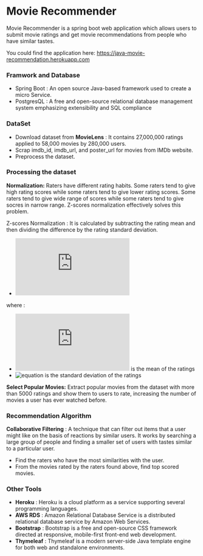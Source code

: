 # Movie Recommender
Movie Recommender is a spring boot web application which allows users to submit movie ratings and get movie recommendations from people who have similar tastes.

You could find the application here: https://java-movie-recommendation.herokuapp.com

### Framwork and Database

  - Spring Boot : An open source Java-based framework used to create a micro Service.
  - PostgresQL : A free and open-source relational database management system emphasizing extensibility and SQL compliance

### DataSet
- Download dataset from **MovieLens** : It contains 27,000,000 ratings applied to 58,000 movies by 280,000 users.
- Scrap imdb_id, imdb_url, and poster_url for movies from IMDb website.
- Preprocess the dataset.


### Processing the dataset 

**Normalization:**
Raters have different rating habits. Some raters tend to give high rating scores while some raters tend to give lower rating scores. Some raters tend to give wide range of scores while some raters tend to give socres in narrow range.  Z-scores normalization effectively solves this problem.

Z-scores Normalization : It is calculated by subtracting the rating mean and then dividing the difference by the rating standard deviation. 
- ![equation](http://www.sciweavers.org/tex2img.php?eq=z%3D%20%5Cfrac%7Bx-%5Cmu%7D%7B%5Csigma%7D%20&bc=White&fc=Black&im=jpg&fs=12&ff=arev&edit=0)

where : 
- ![equation](http://www.sciweavers.org/tex2img.php?eq=%5Cmu&bc=White&fc=Black&im=jpg&fs=12&ff=arev&edit=0) is the mean of the ratings
- ![equation](https://bit.ly/2FGLngR) is the standard deviation of the ratings


**Select Popular Movies:**
Extract popular movies from the dataset with more than 5000 ratings and show them to users to rate, increasing the number of movies a user has ever watched before.

### Recommendation Algorithm
**Collaborative Filtering** : A technique that can filter out items that a user might like on the basis of reactions by similar users. It works by searching a large group of people and finding a smaller set of users with tastes similar to a particular user.

- Find the raters who have the most similarities with the user.
- From the movies rated by the raters found above, find top scored movies.

### Other Tools
- **Heroku** : Heroku is a cloud platform as a service supporting several programming languages. 
- **AWS RDS** : Amazon Relational Database Service is a distributed relational database service by Amazon Web Services.
- **Bootstrap** : Bootstrap is a free and open-source CSS framework directed at responsive, mobile-first front-end web development.
- **Thymeleaf** : Thymeleaf is a modern server-side Java template engine for both web and standalone environments. 



